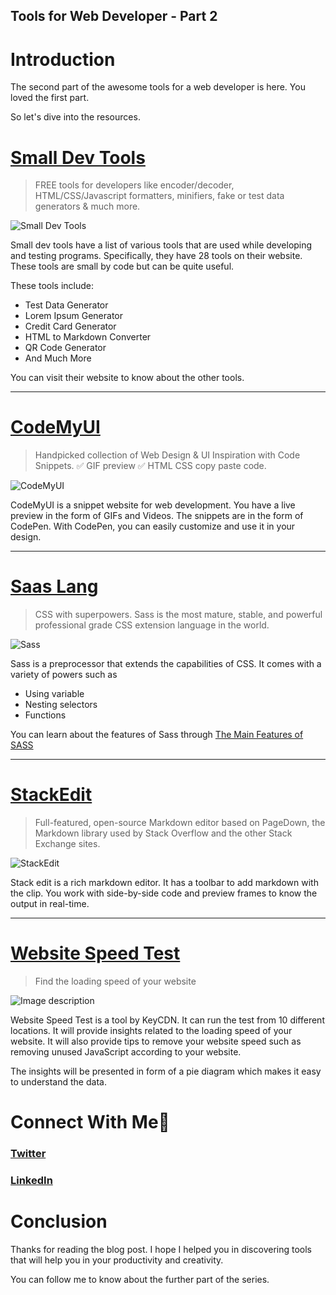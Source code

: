 ## Tools for Web Developer - Part 2

# Introduction

The second part of the awesome tools for a web developer is here. You loved the first part. 

So let's dive into the resources.

# [Small Dev Tools](https://smalldev.tools/)

> FREE tools for developers like encoder/decoder, HTML/CSS/Javascript formatters, minifiers, fake or test data generators & much more.	

![Small Dev Tools](https://cdn.hashnode.com/res/hashnode/image/upload/v1663070678873/Mq7cSozwz.png)

Small dev tools have a list of various tools that are used while developing and testing programs. Specifically, they have 28 tools on their website. These tools are small by code but can be quite useful.

These tools include:
- Test Data Generator
- Lorem Ipsum Generator
- Credit Card Generator
- HTML to Markdown Converter
- QR Code Generator
- And Much More

You can visit their website to know about the other tools.

---

# [CodeMyUI](https://codemyui.com/)

> Handpicked collection of Web Design & UI Inspiration with Code Snippets. ✅ GIF preview ✅ HTML CSS copy paste code.	

![CodeMyUI](https://cdn.hashnode.com/res/hashnode/image/upload/v1663070681686/19HfLrFss.png)

CodeMyUI is a snippet website for web development. You have a live preview in the form of GIFs and Videos. The snippets are in the form of CodePen. With CodePen, you can easily customize and use it in your design.

---

# [Saas Lang](https://sass-lang.com/)

> CSS with superpowers. Sass is the most mature, stable, and powerful professional grade CSS extension language in the world.

![Sass](https://cdn.hashnode.com/res/hashnode/image/upload/v1663070683310/k2ohFdG7F.png)

Sass is a preprocessor that extends the capabilities of CSS. It comes with a variety of powers such as
- Using variable
- Nesting selectors
- Functions

You can learn about the features of Sass through [The Main Features of SASS](https://dev.to/timothyrobards/the-main-features-of-sass-47k2)
 
---

# [StackEdit](https://stackedit.io/)

> Full-featured, open-source Markdown editor based on PageDown, the Markdown library used by Stack Overflow and the other Stack Exchange sites.	

![StackEdit](https://cdn.hashnode.com/res/hashnode/image/upload/v1663070684898/7Zf3LTGFA.png)

Stack edit is a rich markdown editor. It has a toolbar to add markdown with the clip. You work with side-by-side code and preview frames to know the output in real-time.

---

# [Website Speed Test](https://tools.keycdn.com/speed)

> Find the loading speed of your website

![Image description](https://cdn.hashnode.com/res/hashnode/image/upload/v1663070687047/Ac-oLt-Ve.png)
 
Website Speed Test is a tool by KeyCDN. It can run the test from 10 different locations. It will provide insights related to the loading speed of your website. It will also provide tips to remove your website speed such as removing unused JavaScript according to your website. 

The insights will be presented in form of a pie diagram which makes it easy to understand the data. 

# Connect With Me🔗

### [Twitter](https://twitter.com/surajondev)
### [LinkedIn](https://www.linkedin.com/in/surajondev/)

# Conclusion

Thanks for reading the blog post. I hope I helped you in discovering tools that will help you in your productivity and creativity. 

You can follow me to know about the further part of the series. 